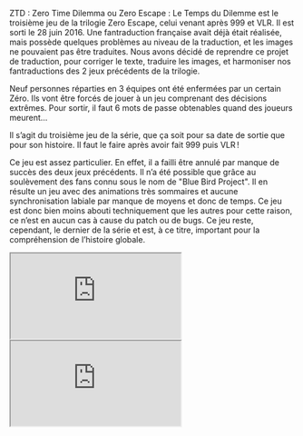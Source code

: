 ZTD : Zero Time Dilemma ou Zero Escape : Le Temps du Dilemme est le troisième jeu de la trilogie Zero Escape, celui venant après 999 et VLR. Il est sorti le 28 juin 2016. Une fantraduction française avait déjà était réalisée, mais possède quelques problèmes au niveau de la traduction, et les images ne pouvaient pas être traduites. Nous avons décidé de reprendre ce projet de traduction, pour corriger le texte, traduire les images, et harmoniser nos fantraductions des 2 jeux précédents de la trilogie.

Neuf personnes réparties en 3 équipes ont été enfermées par un certain Zéro. Ils vont être forcés de jouer à un jeu comprenant des décisions extrêmes. Pour sortir, il faut 6 mots de passe obtenables quand des joueurs meurent…

Il s’agit du troisième jeu de la série, que ça soit pour sa date de sortie que pour son histoire. Il faut le faire après avoir fait 999 puis VLR !

Ce jeu est assez particulier. En effet, il a failli être annulé par manque de succès des deux jeux précédents. Il n’a été possible que grâce au soulèvement des fans connu sous le nom de "Blue Bird Project". Il en résulte un jeu avec des animations très sommaires et aucune synchronisation labiale par manque de moyens et donc de temps. Ce jeu est donc bien moins abouti techniquement que les autres pour cette raison, ce n’est en aucun cas à cause du patch ou de bugs. Ce jeu reste, cependant, le dernier de la série et est, à ce titre, important pour la compréhension de l’histoire globale.

<iframe src="https://www.youtube.com/embed/woAgPkS5IIc"></iframe>

<iframe src="https://store.steampowered.com/widget/311240/"></iframe>